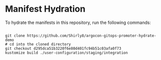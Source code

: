 
# Manifest Hydration

To hydrate the manifests in this repository, run the following commands:

```shell

git clone https://github.com/Shirly8/argocon-gitops-promoter-hydrate-demo
# cd into the cloned directory
git checkout d295dca51b3220f6e80d401fc94b51c03afa0f73
kustomize build ./user-configuration/staging/integration
```